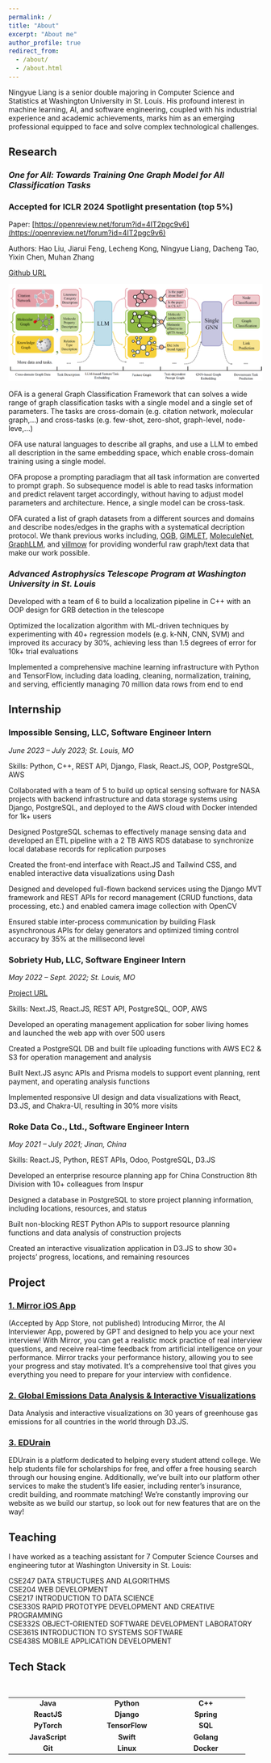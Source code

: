 ```yaml
---
permalink: /
title: "About"
excerpt: "About me"
author_profile: true
redirect_from: 
  - /about/
  - /about.html
---
```


Ningyue Liang is a senior double majoring in Computer Science and Statistics at Washington University in St. Louis. His profound interest in machine learning, AI, and software engineering, coupled with his industrial experience and academic achievements, marks him as an emerging professional equipped to face and solve complex technological challenges.

## Research

### *One for All: Towards Training One Graph Model for All Classification Tasks* 
### Accepted for ICLR 2024 Spotlight presentation (top 5%)

Paper: [https://openreview.net/forum?id=4IT2pgc9v6](https://openreview.net/forum?id=4IT2pgc9v6)

Authors: Hao Liu, Jiarui Feng, Lecheng Kong, Ningyue Liang, Dacheng Tao, Yixin Chen, Muhan Zhang

[Github URL](https://github.com/NingyueLiang/OneForAll)

![OFA Pipeline ](../images/ofapipeline.png)

OFA is a general Graph Classification Framework that can solves a wide range of graph classification tasks with a single model and a single set of parameters. The tasks are cross-domain (e.g. citation network, molecular graph,...) and cross-tasks (e.g. few-shot, zero-shot, graph-level, node-leve,...)

OFA use natural languages to describe all graphs, and use a LLM to embed all description in the same embedding space, which enable cross-domain training using a single model.

OFA propose a prompting paradiagm that all task information are converted to prompt graph. So subsequence model is able to read tasks information and predict relavent target accordingly, without having to adjust model parameters and architecture. Hence, a single model can be cross-task.

OFA curated a list of graph datasets from a different sources and domains and describe nodes/edges in the graphs with a systematical decription protocol. We thank previous works including, [OGB](https://ogb.stanford.edu/), [GIMLET](https://github.com/zhao-ht/GIMLET/tree/master), [MoleculeNet](https://arxiv.org/abs/1703.00564), [GraphLLM](https://arxiv.org/pdf/2307.03393.pdf), and [villmow](https://github.com/villmow/datasets_knowledge_embedding/tree/master) for providing wonderful raw graph/text data that make our work possible.

###  *Advanced Astrophysics Telescope Program at Washington University in St. Louis*

Developed with a team of 6 to build a localization pipeline in C++ with an OOP design for GRB detection in the telescope

Optimized the localization algorithm with ML-driven techniques by experimenting with 40+ regression models (e.g. k-NN, CNN, SVM) and improved its accuracy by 30%, achieving less than 1.5 degrees of error for 10k+ trial evaluations

Implemented a comprehensive machine learning infrastructure with Python and TensorFlow, including data loading, cleaning, normalization, training, and serving, efficiently managing 70 million data rows from end to end

## Internship 

###  Impossible Sensing, LLC, Software Engineer Intern                                                                                 

*June 2023 – July 2023; St. Louis, MO*

Skills: Python, C++, REST API, Django, Flask, React.JS, OOP, PostgreSQL, AWS 			              

Collaborated with a team of 5 to build up optical sensing software for NASA projects with backend infrastructure and data 
storage systems using Django, PostgreSQL, and deployed to the AWS cloud with Docker intended for 1k+ users

Designed PostgreSQL schemas to effectively manage sensing data and developed an ETL pipeline with a 2 TB AWS RDS
database to synchronize local database records for replication purposes

Created the front-end interface with React.JS and Tailwind CSS, and enabled interactive data visualizations using Dash

Designed and developed full-flown backend services using the Django MVT framework and REST APIs for record
management (CRUD functions, data processing, etc.) and enabled camera image collection with OpenCV 

Ensured stable inter-process communication by building Flask asynchronous APIs for delay generators and optimized
timing control accuracy by 35% at the millisecond level

###  Sobriety Hub, LLC, Software Engineer Intern   

*May 2022 – Sept. 2022; St. Louis, MO*

[Project URL](https://github.com/NingyueLiang/SobrietyHub)

Skills: Next.JS, React.JS, REST API, PostgreSQL, OOP, AWS                                                                                             

Developed an operating management application for sober living homes and launched the web app with over 500 users

Created a PostgreSQL DB and built file uploading functions with AWS EC2 & S3 for operation management and analysis

Built Next.JS async APIs and Prisma models to support event planning, rent payment, and operating analysis functions

Implemented responsive UI design and data visualizations with React, D3.JS, and Chakra-UI, resulting in 30% more visits

### Roke Data Co., Ltd., Software Engineer Intern                                                                                          

*May 2021 – July 2021; Jinan, China*
  
Skills: React.JS, Python, REST APIs, Odoo, PostgreSQL, D3.JS 

Developed an enterprise resource planning app for China Construction 8th Division with 10+ colleagues from Inspur

Designed a database in PostgreSQL to store project planning information, including locations, resources, and status 

Built non-blocking REST Python APIs to support resource planning functions and data analysis of construction projects

Created an interactive visualization application in D3.JS to show 30+ projects’ progress, locations, and remaining resources

## Project

### [1. Mirror iOS App](https://github.com/NingyueLiang/Mirror-iOS-App)

(Accepted by App Store, not published)
Introducing Mirror, the AI Interviewer App, powered by GPT and designed to help you ace your next interview! With Mirror, you can get a realistic mock practice of real interview questions, and receive real-time feedback from artificial intelligence on your performance. Mirror tracks your performance history, allowing you to see your progress and stay motivated. It’s a comprehensive tool that gives you everything you need to prepare for your interview with confidence.

### [2. Global Emissions Data Analysis & Interactive Visualizations](https://ningyueliang.github.io/Emssions/) 

Data Analysis and interactive visualizations on 30 years of greenhouse gas emissions for all countries in the world through D3.JS.


###  [3. EDUrain](https://github.com/NingyueLiang/EDUrain)
EDUrain is a platform dedicated to helping every student attend college. We help students file for scholarships for free, and offer a free housing search through our housing engine. Additionally, we’ve built into our platform other services to make the student’s life easier, including renter’s insurance, credit building, and roommate matching! We’re constantly improving our website as we build our startup, so look out for new features that are on the way!

## Teaching
I have worked as a teaching assistant for 7 Computer Science Courses and engineering tutor at Washington University in St. Louis:

CSE247 DATA STRUCTURES AND ALGORITHMS \
CSE204 WEB DEVELOPMENT \
CSE217 INTRODUCTION  TO DATA SCIENCE \
CSE330S RAPID PROTOTYPE DEVELOPMENT AND CREATIVE PROGRAMMING \
CSE332S OBJECT-ORIENTED SOFTWARE DEVELOPMENT LABORATORY \
CSE361S INTRODUCTION TO SYSTEMS SOFTWARE \
CSE438S MOBILE APPLICATION DEVELOPMENT 

## Tech Stack

<br>
<table>
<tbody>

<tr>
  <td align="center" width="20%">
  <span><b><center>Java</center></b></span> 

  </td>
  
  <td align="center" width="20%">
  <span><b><center>Python</center></b></span> 
  </td>
  
  <td align="center" width="20%">
  <span><b><center>C++</center></b></span> 

  </td>

</tr>

<tr>
  <td align="center" width="20%">
  <span><b><center>ReactJS</center></b></span> 

  </td>

  <td align="center" width="20%">
  <span><b><center>Django</center></b></span> 

  </td>

  <td align="center" width="20%">
  <span><b><center>Spring</center></b></span> 
  
  </td>
  
</tr>  

<tr>
  <td align="center" width="20%">
  <span><b><center>PyTorch</center></b></span> 

  </td>
  
  <td align="center" width="20%">
  <span><b><center>TensorFlow</center></b></span> 

  </td>
  

  <td align="center" width="20%">
  <span><b><center>SQL</center></b></span> 
 
  </td>
  

</tr>

<tr>
  <td align="center" width="20%">
  <span><b><center>JavaScript</center></b></span> 
  
  </td>
  
  <td align="center" width="20%">
  <span><b><center>Swift</center></b></span> 
  
  </td>
  

  <td align="center" width="20%">
  <span><b><center>Golang</center></b></span> 
  
  </td>
  

</tr>

<tr>
  <td align="center" width="20%">
  <span><b><center>Git</center></b></span> 
  
  </td>
  
  <td align="center" width="20%">
  <span><b><center>Linux</center></b></span> 

  </td>

  <td align="center" width="20%">
  <span><b><center>Docker</center></b></span> 

  </td>

</tr>

</tbody>
</table>

